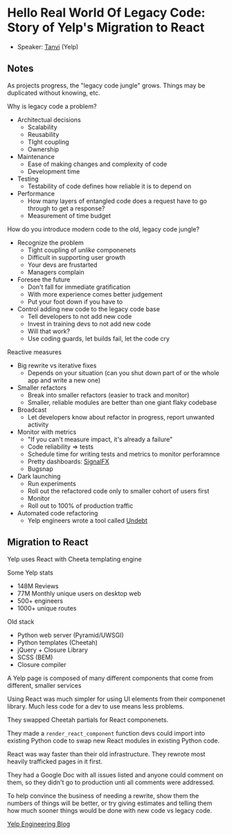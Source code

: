 # Hello Real World Of Legacy Code: Story of Yelp's Migration to React
- Speaker: [Tanvi](https://tanvip.github.io) (Yelp)

## Notes

As projects progress, the "legacy code jungle" grows. Things may be duplicated without knowing, etc.

Why is legacy code a problem?

- Architectual decisions
  - Scalability
  - Reusability
  - TIght coupling
  - Ownership
- Maintenance
  - Ease of making changes and complexity of code
  - Development time
- Testing
  - Testability of code defines how reliable it is to depend on
- Performance
  - How many layers of entangled code does a request have to go through to get a response?
  - Measurement of time budget

How do you introduce modern code to the old, legacy code jungle?

- Recognize the problem
  - Tight coupling of *unlike* componenets
  - Difficult in supporting user growth
  - Your devs are frustarted
  - Managers complain
- Foresee the future
  - Don't fall for immediate gratification
  - With more experience comes better judgement
  - Put your foot down if you have to
- Control adding new code to the legacy code base
  - Tell developers to not add new code
  - Invest in training devs to not add new code
  - Will that work?
  - Use coding guards, let builds fail, let the code cry

Reactive measures
- Big rewrite vs iterative fixes
  - Depends on your situation (can you shut down part of or the whole app and write a new one)
- Smaller refactors
  - Break into smaller refactors (easier to track and monitor)
  - Smaller, reliable modules are better than one giant flaky codebase
- Broadcast
  - Let developers know about refactor in progress, report unwanted activity
- Monitor with metrics
  - "If you can't measure impact, it's already a failure"
  - Code reliability => tests
  - Schedule time for writing tests and metrics to monitor perforamnce
  - Pretty dashboards: [SignalFX](https://signalfx.com/)
  - Bugsnap
- Dark launching
  - Run experiments
  - Roll out the refactored code only to smaller cohort of users first
  - Monitor
  - Roll out to 100% of production traffic
- Automated code refactoring
  - Yelp engineers wrote a tool called [Undebt](https://github.com/yelp/undebt)

## Migration to React

Yelp uses React with Cheeta templating engine

Some Yelp stats
- 148M Reviews
- 77M Monthly unique users on desktop web
- 500+ engineers
- 1000+ unique routes

Old stack
- Python web server (Pyramid/UWSGI)
- Python templates (Cheetah)
- jQuery + Closure Library
- SCSS (BEM)
- Closure compiler

A Yelp page is composed of many different components that come from different, smaller services

Using React was much simpler for using UI elements from their componenet library. Much less code for a dev to use means less problems.

They swapped Cheetah partials for React componenets.

They made a `render_react_component` function devs could import into existing Python code to swap new React modules in existing Python code.

React was way faster than their old infrastructure. They rewrote most heavily trafficked pages in it first.

They had a Google Doc with all issues listed and anyone could comment on them, so they didn't go to production unti all comments were addressed.

To help convince the business of needing a rewrite, show them the numbers of things will be better, or try giving estimates and telling them how much sooner things would be done with new code vs legacy code.

[Yelp Engineering Blog](https://engineeringblog.yelp.com/)
